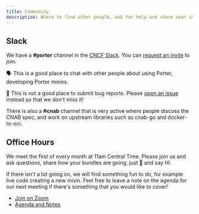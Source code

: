 ```yaml
---
title: Community
description: Where to find other people, ask for help and share neat stuff with the Porter community
---
```


## Slack

We have a **#porter** channel in the [CNCF Slack][slack]. You can [request an
invite][invite] to join.

🗣 This is a good place to chat with other people about using Porter, developing
Porter mixins.

🐞 This is not a good place to submit bug reports. Please [open an issue][issue]
instead so that we don't miss it!

There is also a **#cnab** channel that is very active where people discuss the CNAB
spec, and work on upstream libraries such as cnab-go and docker-to-oci.

[slack]: https://cloud-native.slack.com/
[invite]: https://slack.cncf.io/
[issue]: https://github.com/deislabs/porter/issues/new

## Office Hours

We meet the first of every month at 11am Central Time. Please join us and ask
questions, share how your bundles are going, just 👋 and say _Hi_. 

If there isn't a lot going on, we will find something fun to do, for example
live code creating a new mixin. Feel free to leave a note on the agenda for our
next meeting if there's something that you would like to cover!

* [Join on Zoom](https://zoom.us/j/847248814)
* [Agenda and Notes](https://hackmd.io/@carolynvs/SyHbtYLvH)

